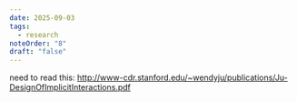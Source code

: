 ```yaml
---
date: 2025-09-03
tags:
  - research
noteOrder: "8"
draft: "false"
---
```

need to read this: http://www-cdr.stanford.edu/~wendyju/publications/Ju-DesignOfImplicitInteractions.pdf
